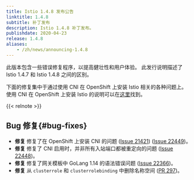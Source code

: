 ```yaml
---
title: Istio 1.4.8 发布公告
linktitle: 1.4.8
subtitle: 补丁发布
description: Istio 1.4.8 补丁发布。
publishdate: 2020-04-23
release: 1.4.8
aliases:
    - /zh/news/announcing-1.4.8
---
```


此版本包含一些错误修复程序，以提高健壮性和用户体验。
此发行说明描述了 Istio 1.4.7 和 Istio 1.4.8 之间的区别。

下面的修复集中于通过使用 CNI 在 OpenShift 上安装 Istio 相关的各种问题上。
使用 CNI 在 OpenShift 上安装 Istio 的说明可以在[这里](/zh/docs/setup/additional-setup/cni/#instructions-for-istio-1-4-x-and-openshift)找到。

{{< relnote >}}

## Bug 修复{#bug-fixes}

- **修复** 修复了在 OpenShift 上安装 CNI 的问题 ([Issue 21421](https://github.com/istio/istio/pull/21421)) ([Issue 22449](https://github.com/istio/istio/issues/22449))。
- **修复** 修复了 CNI 启用时，并非所有入站端口都被重定向的问题 ([Issue 22448](https://github.com/istio/istio/issues/22498))。
- **修复** 修复了网关模板中 GoLang 1.14 的语法错误问题 ([Issue 22366](https://github.com/istio/istio/issues/22366))。
- **修复** 从 `clusterrole` 和 `clusterrolebinding` 中删除名称空间 ([PR 297](https://github.com/istio/cni/pull/297))。
